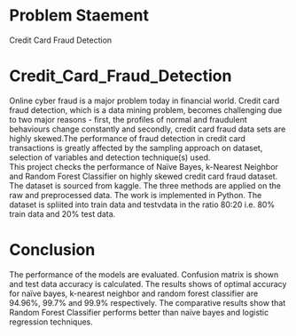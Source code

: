 # Problem Staement

Credit Card Fraud Detection

# Credit_Card_Fraud_Detection

Online cyber fraud is a major problem today in financial world. Credit card fraud detection, which is a data mining problem, becomes challenging due to two major reasons - first, the profiles of normal and fraudulent behaviours change constantly and secondly, credit card fraud data sets are highly skewed.The performance of fraud detection in credit card transactions is greatly affected by the sampling approach on dataset, selection of variables and detection technique(s) used.<br/> 
This project checks the performance of Naïve Bayes, k-Nearest Neighbor and Random Forest Classifier on highly skewed credit card fraud dataset. The dataset is sourced from kaggle. The three methods are applied on the raw and preprocessed data. The work is implemented in Python. The dataset is spliited into train data and testvdata in the ratio 80:20 i.e. 80% train data and 20% test data.

# Conclusion

The performance of the models are evaluated. Confusion matrix is shown and test data accuracy is calculated. The results shows of optimal accuracy for naïve bayes, k-nearest neighbor and random forest classifier are 94.96%, 99.7% and 99.9% respectively. The comparative results show that Random Forest Classifier performs better than naïve bayes and logistic regression techniques.
